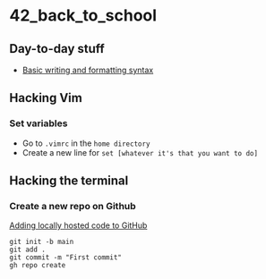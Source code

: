 # 42_back_to_school

## Day-to-day stuff
- [Basic writing and formatting syntax](https://docs.github.com/en/get-started/writing-on-github/getting-started-with-writing-and-formatting-on-github/basic-writing-and-formatting-syntax#quoting-code)

## Hacking Vim
### Set variables
- Go to ```.vimrc``` in the ```home directory```
- Create a new line for ```set [whatever it's that you want to do]```

## Hacking the terminal
### Create a new repo on Github
[Adding locally hosted code to GitHub](https://docs.github.com/en/migrations/importing-source-code/using-the-command-line-to-import-source-code/adding-locally-hosted-code-to-github)
```
git init -b main
git add .
git commit -m "First commit"
gh repo create
```
